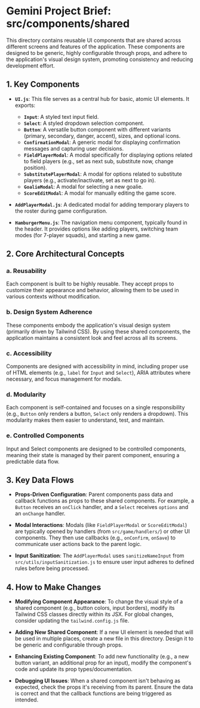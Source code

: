 # Gemini Project Brief: src/components/shared

This directory contains reusable UI components that are shared across different screens and features of the application. These components are designed to be generic, highly configurable through props, and adhere to the application's visual design system, promoting consistency and reducing development effort.

## 1. Key Components

- **`UI.js`**: This file serves as a central hub for basic, atomic UI elements. It exports:
  - **`Input`**: A styled text input field.
  - **`Select`**: A styled dropdown selection component.
  - **`Button`**: A versatile button component with different variants (primary, secondary, danger, accent), sizes, and optional icons.
  - **`ConfirmationModal`**: A generic modal for displaying confirmation messages and capturing user decisions.
  - **`FieldPlayerModal`**: A modal specifically for displaying options related to field players (e.g., set as next sub, substitute now, change position).
  - **`SubstitutePlayerModal`**: A modal for options related to substitute players (e.g., activate/inactivate, set as next to go in).
  - **`GoalieModal`**: A modal for selecting a new goalie.
  - **`ScoreEditModal`**: A modal for manually editing the game score.

- **`AddPlayerModal.js`**: A dedicated modal for adding temporary players to the roster during game configuration.

- **`HamburgerMenu.js`**: The navigation menu component, typically found in the header. It provides options like adding players, switching team modes (for 7-player squads), and starting a new game.

## 2. Core Architectural Concepts

### a. Reusability
Each component is built to be highly reusable. They accept props to customize their appearance and behavior, allowing them to be used in various contexts without modification.

### b. Design System Adherence
These components embody the application's visual design system (primarily driven by Tailwind CSS). By using these shared components, the application maintains a consistent look and feel across all its screens.

### c. Accessibility
Components are designed with accessibility in mind, including proper use of HTML elements (e.g., `label` for `Input` and `Select`), ARIA attributes where necessary, and focus management for modals.

### d. Modularity
Each component is self-contained and focuses on a single responsibility (e.g., `Button` only renders a button, `Select` only renders a dropdown). This modularity makes them easier to understand, test, and maintain.

### e. Controlled Components
Input and Select components are designed to be controlled components, meaning their state is managed by their parent component, ensuring a predictable data flow.

## 3. Key Data Flows

- **Props-Driven Configuration**: Parent components pass data and callback functions as props to these shared components. For example, a `Button` receives an `onClick` handler, and a `Select` receives `options` and an `onChange` handler.

- **Modal Interactions**: Modals (like `FieldPlayerModal` or `ScoreEditModal`) are typically opened by handlers (from `src/game/handlers/`) or other UI components. They then use callbacks (e.g., `onConfirm`, `onSave`) to communicate user actions back to the parent logic.

- **Input Sanitization**: The `AddPlayerModal` uses `sanitizeNameInput` from `src/utils/inputSanitization.js` to ensure user input adheres to defined rules before being processed.

## 4. How to Make Changes

- **Modifying Component Appearance**: To change the visual style of a shared component (e.g., button colors, input borders), modify its Tailwind CSS classes directly within its JSX. For global changes, consider updating the `tailwind.config.js` file.

- **Adding New Shared Component**: If a new UI element is needed that will be used in multiple places, create a new file in this directory. Design it to be generic and configurable through props.

- **Enhancing Existing Component**: To add new functionality (e.g., a new button variant, an additional prop for an input), modify the component's code and update its prop types/documentation.

- **Debugging UI Issues**: When a shared component isn't behaving as expected, check the props it's receiving from its parent. Ensure the data is correct and that the callback functions are being triggered as intended.